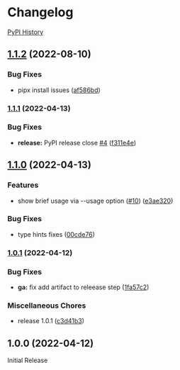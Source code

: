 # Changelog

[PyPI History][1]

[1]: https://pypi.org/project/when-cli/#history

## [1.1.2](https://github.com/chassing/when-cli/compare/v1.1.1...v1.1.2) (2022-08-10)


### Bug Fixes

* pipx install issues ([af586bd](https://github.com/chassing/when-cli/commit/af586bd10534d8e129b71cf40b094ce1c11188f7))

### [1.1.1](https://github.com/chassing/when-cli/compare/v1.1.0...v1.1.1) (2022-04-13)


### Bug Fixes

* **release:** PyPI release close [#4](https://github.com/chassing/when-cli/issues/4) ([f311e4e](https://github.com/chassing/when-cli/commit/f311e4e0335414e43c10fa8dc8edaf528febf636))

## [1.1.0](https://github.com/chassing/when-cli/compare/v1.0.1...v1.1.0) (2022-04-13)


### Features

* show brief usage via --usage option ([#10](https://github.com/chassing/when-cli/issues/10)) ([e3ae320](https://github.com/chassing/when-cli/commit/e3ae320cba6c8bcf02f3a24c6640750d4033194e))


### Bug Fixes

* type hints fixes ([00cde76](https://github.com/chassing/when-cli/commit/00cde76ec4ce95c295ba40dcc4960a121ea841e8))

### [1.0.1](https://github.com/chassing/when-cli/compare/v1.0.0...v1.0.1) (2022-04-12)


### Bug Fixes

* **ga:** fix add artifact to releease step ([1fa57c2](https://github.com/chassing/when-cli/commit/1fa57c287a0015a5b04f9f004e10ab6d721adc2a))


### Miscellaneous Chores

* release 1.0.1 ([c3d41b3](https://github.com/chassing/when-cli/commit/c3d41b3a1b2b331fe09588dba7abd9809f77f2f1))

## 1.0.0 (2022-04-12)

Initial Release

